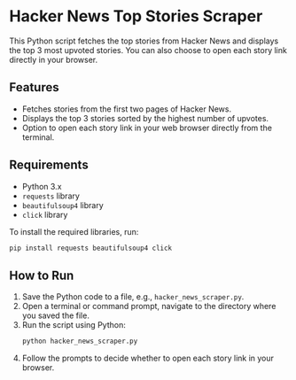 # Hacker News Top Stories Scraper

This Python script fetches the top stories from Hacker News and displays the top 3 most upvoted stories. You can also choose to open each story link directly in your browser.

## Features
- Fetches stories from the first two pages of Hacker News.
- Displays the top 3 stories sorted by the highest number of upvotes.
- Option to open each story link in your web browser directly from the terminal.

## Requirements
- Python 3.x
- `requests` library
- `beautifulsoup4` library
- `click` library

To install the required libraries, run:
```sh
pip install requests beautifulsoup4 click
```

## How to Run
1. Save the Python code to a file, e.g., `hacker_news_scraper.py`.
2. Open a terminal or command prompt, navigate to the directory where you saved the file.
3. Run the script using Python:
   ```sh
   python hacker_news_scraper.py
   ```
4. Follow the prompts to decide whether to open each story link in your browser.


